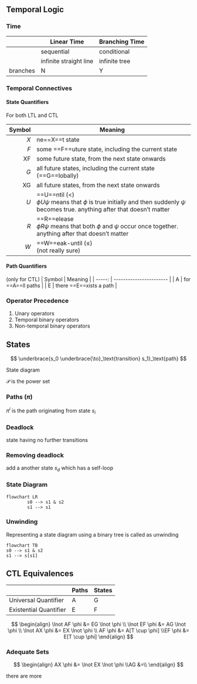 ## Temporal Logic

### Time

|          | Linear Time            | Branching Time |
| -------- | ---------------------- | -------------- |
|          | sequential             | conditional    |
|          | infinite straight line | infinite tree  |
| branches | N                      | Y              |

### Temporal Connectives

#### State Quantifiers

For both LTL and CTL

| Symbol | Meaning                                                      |
| -----: | ------------------------------------------------------------ |
|    $X$ | ne==X==t state                                               |
|    $F$ | some ==F==uture state, including the current state           |
|     XF | some future state, from the next state onwards               |
|    $G$ | all future states, including the current state (==G==lobally) |
|     XG | all future states, from the next state onwards               |
|    $U$ | ==U==ntil $(<)$<br />$\phi U \psi$ means that $\phi$ is true initially and then suddenly $\psi$ becomes true. anything after that doesn’t matter |
|    $R$ | ==R==elease<br />$\phi R \psi$ means that both $\phi$ and $\psi$ occur once together. anything after that doesn’t matter |
|    $W$ | ==W==eak-until $(\le)$<br />(not really sure)                |

#### Path Quantifiers

(only for CTL)
| Symbol | Meaning                 |
| -----: | ----------------------- |
|      A | for ==A==ll paths       |
|      E | there ==E==xists a path |

### Operator Precedence

1. Unary operators
2. Temporal binary operators
3. Non-temporal binary operators

## States

$$
\underbrace{s_0 
\underbrace{\to}_\text{transition}
s_1}_\text{path}
$$

State diagram 

$\mathcal{P}$ is the power set

### Paths ($\pi$)

$\pi^i$ is the path originating from state $s_i$

### Deadlock

state having no further transitions

### Removing deadlock

add a another state $s_d$ which has a self-loop

### State Diagram

``` mermaid
flowchart LR
		s0 --> s1 & s2
		s1 --> s1
```

### Unwinding

Representing a state diagram using a binary tree is called as unwinding

``` mermaid
flowchart TB
s0 --> s1 & s2
s1 --> s[s1]
```

## CTL Equivalences

|                        | Paths | States |
| ---------------------- | ----- | ------ |
| Universal Quantifier   | A     | G      |
| Existential Quantifier | E     | F      |

$$
\begin{align}
\lnot AF \phi &= EG \lnot \phi \\
\lnot EF \phi &= AG \lnot \phi \\
\lnot AX \phi &= EX \lnot \phi \\
AF \phi &= A[T \cup \phi] \\EF \phi &= E[T \cup \phi]
\end{align}
$$

### Adequate Sets

$$
\begin{align}
AX \phi &= \lnot EX  \lnot \phi \\AG &=\\
\end{align}
$$

there are more
